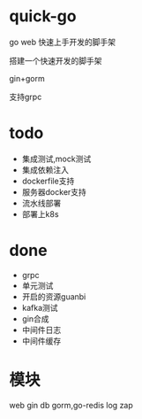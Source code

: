 # quick-go
go web 快速上手开发的脚手架

搭建一个快速开发的脚手架

gin+gorm

支持grpc


# todo
- 集成测试,mock测试
- 集成依赖注入
- dockerfile支持
- 服务器docker支持
- 流水线部署
- 部署上k8s


# done
- grpc
- 单元测试
- 开启的资源guanbi
- kafka测试
- gin合成
- 中间件日志
- 中间件缓存



# 模块
web gin
db gorm,go-redis
log zap